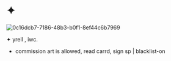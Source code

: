 # ✦ 

![0c16dcb7-7186-48b3-b0f1-8ef44c6b7969](https://github.com/user-attachments/assets/3fb52d0c-2037-4acc-a55d-fa7ac1db1999)
         
✦ yrell , iwc. 
- commission art is allowed, read carrd, sign sp | blacklist-on
